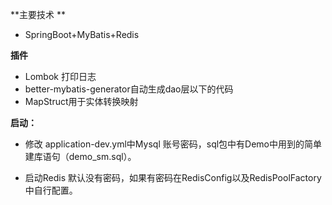 **主要技术  **

- SpringBoot+MyBatis+Redis

**插件**

- Lombok 打印日志
- better-mybatis-generator自动生成dao层以下的代码
- MapStruct用于实体转换映射



**启动：**

- 修改 application-dev.yml中Mysql 账号密码，sql包中有Demo中用到的简单建库语句（demo_sm.sql）。

- 启动Redis  默认没有密码，如果有密码在RedisConfig以及RedisPoolFactory中自行配置。

